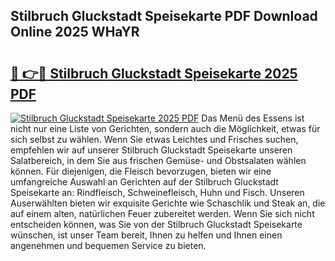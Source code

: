 ## Stilbruch Gluckstadt Speisekarte PDF Download Online 2025 WHaYR

# <h2><a href="http://gcbtaq8.nevu.top/?p=Stilbruch+Gluckstadt+Speisekarte">🔗 👉🔴 Stilbruch Gluckstadt Speisekarte 2025 PDF</a></h2>

[![Stilbruch Gluckstadt Speisekarte 2025 PDF](https://i.imgur.com/dBaPXMq.png)](http://gcbtaq8.nevu.top/?p=Stilbruch+Gluckstadt+Speisekarte)
Das Menü des Essens ist nicht nur eine Liste von Gerichten, sondern auch die Möglichkeit, etwas für sich selbst zu wählen. Wenn Sie etwas Leichtes und Frisches suchen, empfehlen wir auf unserer Stilbruch Gluckstadt Speisekarte unseren Salatbereich, in dem Sie aus frischen Gemüse- und Obstsalaten wählen können. Für diejenigen, die Fleisch bevorzugen, bieten wir eine umfangreiche Auswahl an Gerichten auf der Stilbruch Gluckstadt Speisekarte an: Rindfleisch, Schweinefleisch, Huhn und Fisch. Unseren Auserwählten bieten wir exquisite Gerichte wie Schaschlik und Steak an, die auf einem alten, natürlichen Feuer zubereitet werden. Wenn Sie sich nicht entscheiden können, was Sie von der Stilbruch Gluckstadt Speisekarte wünschen, ist unser Team bereit, Ihnen zu helfen und Ihnen einen angenehmen und bequemen Service zu bieten.
